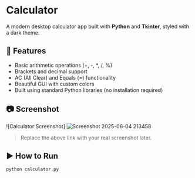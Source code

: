 # Calculator

A modern desktop calculator app built with **Python** and **Tkinter**, styled with a dark theme.

## 🚀 Features

- Basic arithmetic operations (+, -, *, /, %)
- Brackets and decimal support
- AC (All Clear) and Equals (=) functionality
- Beautiful GUI with custom colors
- Built using standard Python libraries (no installation required)

## 📷 Screenshot

![Calculator Screenshot] ![Screenshot 2025-06-04 213458](https://github.com/user-attachments/assets/e4023d74-035d-4ce2-8a95-d9767bbdd836)

> Replace the above link with your real screenshot later.

## ▶️ How to Run

```bash
python calculator.py

